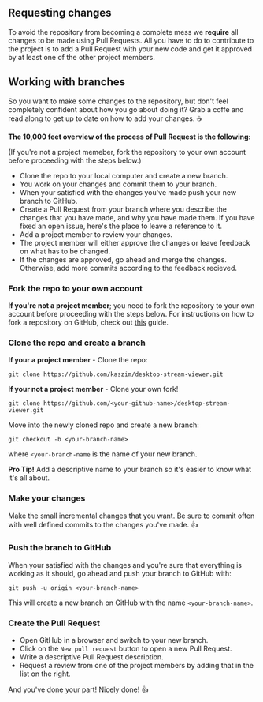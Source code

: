 ## Requesting changes
To avoid the repository from becoming a complete mess we **require** all changes
to be made using Pull Requests. All you have to do to contribute to the project
is to add a Pull Request with your new code and get it approved by at least one
of the other project members.

## Working with branches
So you want to make some changes to the repository, but don't feel completely
confident about how you go about doing it? Grab a coffe and read along to get up
to date on how to add your changes. :coffee:

**The 10,000 feet overview of the process of Pull Request is the following:**

(If you're not a project memeber, fork the repository to your own account
before proceeding with the steps below.)
* Clone the repo to your local computer and create a new branch.
* You work on your changes and commit them to your branch.
* When your satisfied with the changes you've made push your new branch to
GitHub.
* Create a Pull Request from your branch where you describe the changes that you
have made, and why you have made them. If you have fixed an open issue, here's
the place to leave a reference to it.
* Add a project member to review your changes.
* The project member will either approve the changes or leave feedback on what
has to be changed.
* If the changes are approved, go ahead and merge the changes. Otherwise, add
more commits according to the feedback recieved.

### Fork the repo to your own account
**If you're not a project member**; you need to fork the repository to your own
account before proceeding with the steps below. For instructions on how to fork
a repository on GitHub, check out [this](https://guides.github.com/activities/forking/)
guide.

### Clone the repo and create a branch
**If your a project member** - Clone the repo:
```
git clone https://github.com/kaszim/desktop-stream-viewer.git
```

**If your not a project member** - Clone your own fork!
```
git clone https://github.com/<your-github-name>/desktop-stream-viewer.git
```

Move into the newly cloned repo and create a new branch:
```
git checkout -b <your-branch-name>
```
where `<your-branch-name` is the name of your new branch.

**Pro Tip!** Add a descriptive name to your branch so it's easier to know what
it's all about.

### Make your changes
Make the small incremental changes that you want. Be sure to commit often with
well defined commits to the changes you've made. :+1:

### Push the branch to GitHub
When your satisfied with the changes and you're sure that everything is working
as it should, go ahead and push your branch to GitHub with:
```
git push -u origin <your-branch-name>
```

This will create a new branch on GitHub with the name `<your-branch-name>`.

### Create the Pull Request
* Open GitHub in a browser and switch to your new branch.
* Click on the `New pull request` button to open a new Pull Request.
* Write a descriptive Pull Request description.
* Request a review from one of the project members by adding that in the list on the right.

And you've done your part! Nicely done! :+1:
